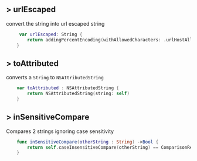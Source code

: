 


## > urlEscaped
convert the string into url escaped string
```swift
	 var urlEscaped: String {
        return addingPercentEncoding(withAllowedCharacters: .urlHostAllowed)!
    }
```

## > toAttributed
converts a `String` to `NSAttributedString`

```swift 
  	var toAttributed : NSAttributedString {
        return NSAttributedString(string: self)
    }

```


## > inSensitiveCompare
Compares 2 strings ignoring case sensitivity

```swift 
	func inSensitiveCompare(otherString : String) ->Bool {
        return self.caseInsensitiveCompare(otherString) == ComparisonResult.orderedSame
    }

```